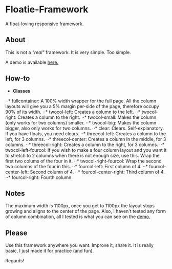 Floatie-Framework
=================

A float-loving responsive framework.

## About

This is not a *"real"* framework. It is very simple. Too simple.

A demo is available [here.](http://vrunn.github.io/Floatie-Framework/)

## How-to

- **Classes**

⋅⋅* fullcontainer: A 100% width wrapper for the full page. All the column layouts will give you a 5% margin per-side of the page, therefore occupy 90% of its width.
⋅⋅* twocol-left: Creates a column to the left.
⋅⋅* twocol-right: Creates a column to the right.
⋅⋅* twocol-small: Makes the column (only works for two columns) smaller.
⋅⋅* twocol-big: Makes the column bigger, also only works for two columns.
⋅⋅* clear: Clears. Self-explanatory. If you have floats, you need clears.
⋅⋅* threecol-left: Creates a column to the left, for 3 columns.
⋅⋅* threecol-center: Creates a column in the middle, for 3 columns.
⋅⋅* threecol-right: Creates a column to the right, for 3 columns.
⋅⋅* twocol-left-fourcol: If you wish to make a four column layout and you want it to stretch to 2 columns when there is not enough size, use this. Wrap the first two colums of the four in it.
⋅⋅* twocol-right-fourcol: Wrap the second two columns of the four in this.
⋅⋅* fourcol-left: First column of 4.
⋅⋅* fourcol-center-left: Second column of 4.
⋅⋅* fourcol-center-right: Third column of 4.
⋅⋅* fourcol-right: Fourth column.

## Notes

The maximum width is 1100px, once you get to 1100px the layout stops growing and aligns to the center of the page. Also, I haven't tested any form of column combination, all I tested is what you can see on the [demo.](http://vrunn.github.io/Floatie-Framework/)

## Please

Use this framework anywhere you want. Improve it, share it. It is really basic, I just made it for practice (and fun).

Regards!

